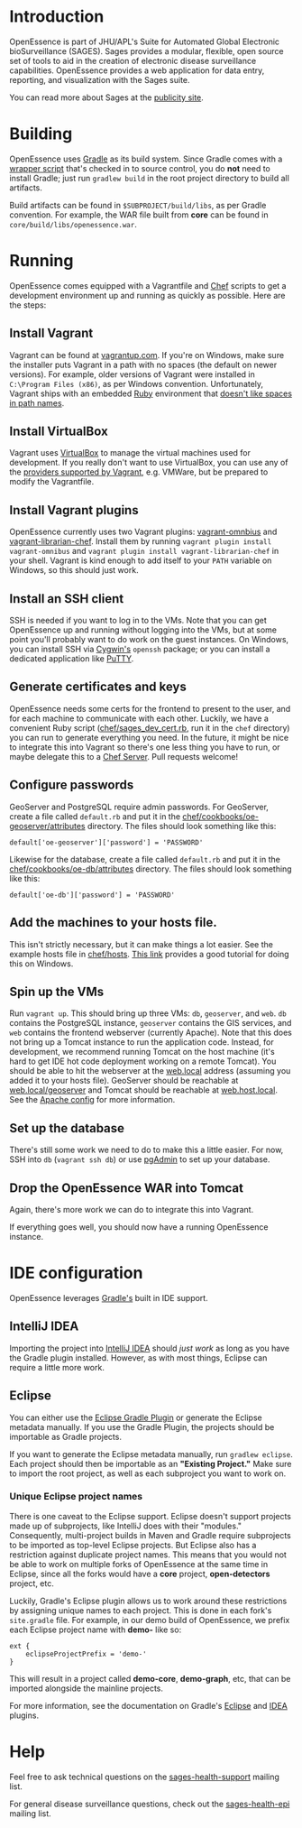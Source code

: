 # Introduction

OpenEssence is part of JHU/APL's Suite for Automated Global Electronic 
bioSurveillance (SAGES). Sages provides a modular, flexible, open source set of
tools to aid in the creation of electronic disease surveillance capabilities. 
OpenEssence provides a web application for data entry, reporting, and 
visualization with the Sages suite.

You can read more about Sages at the [publicity site](http://www.jhuapl.edu/sages).

# Building
OpenEssence uses [Gradle](http://www.gradle.org) as its build system. Since Gradle
comes with a [wrapper script](http://www.gradle.org/docs/current/userguide/gradle_wrapper.html) 
that's checked in to source control, you do __not__ need to install Gradle; just run 
`gradlew build` in the root project directory to build all artifacts. 
 
Build artifacts can be found in `$SUBPROJECT/build/libs`, as per Gradle convention. 
For example, the WAR file built from __core__ can be found in `core/build/libs/openessence.war`.

# Running
OpenEssence comes equipped with a Vagrantfile and [Chef](http://wiki.opscode.com/display/chef/Home)
scripts to get a development environment up and running as quickly as possible. Here are the steps:

## Install Vagrant
Vagrant can be found at [vagrantup.com](http://www.vagrantup.com). If you're on Windows, make sure the installer puts
Vagrant in a path with no spaces (the default on newer versions). For example, older versions of
Vagrant were installed in `C:\Program Files (x86)`, as per Windows convention. Unfortunately,
Vagrant ships with an embedded [Ruby](http://www.ruby-lang.org/) environment that
[doesn't like spaces in path names](https://github.com/mitchellh/vagrant/issues/1652).

## Install VirtualBox
Vagrant uses [VirtualBox](https://www.virtualbox.org) to manage the virtual
machines used for development. If you really don't want to use VirtualBox, you can use any of the
[providers supported by Vagrant](http://docs.vagrantup.com/v2/providers/index.html), e.g. VMWare,
but be prepared to modify the Vagrantfile.

## Install Vagrant plugins
OpenEssence currently uses two Vagrant plugins: [vagrant-omnbius](https://github.com/schisamo/vagrant-omnibus)
and [vagrant-librarian-chef](https://github.com/jimmycuadra/vagrant-librarian-chef). Install them by
running `vagrant plugin install vagrant-omnibus` and `vagrant plugin install vagrant-librarian-chef`
in your shell. Vagrant is kind enough to add itself to your `PATH` variable on Windows, so this
should just work.

## Install an SSH client
SSH is needed if you want to log in to the VMs. Note that you can get
OpenEssence up and running without logging into the VMs, but at some point you'll probably want to
do work on the guest instances. On Windows, you can install SSH via [Cygwin's](http://www.cygwin.com)
`openssh` package; or you can install a dedicated application like
[PuTTY](http://www.chiark.greenend.org.uk/~sgtatham/putty).

## Generate certificates and keys
OpenEssence needs some certs for the frontend to present to
the user, and for each machine to communicate with each other. Luckily, we have a convenient Ruby
script ([chef/sages_dev_cert.rb](https://github.com/sages-health/openessence/tree/master/chef/sages_dev_cert.rb), run it in the `chef` directory) you can run to generate everything you need. In the future, it
might be nice to integrate this into Vagrant so there's one less thing you have to run, or maybe
delegate this to a [Chef Server](http://docs.opscode.com/chef_overview_server.html). Pull requests welcome!

## Configure passwords
GeoServer and PostgreSQL require admin passwords. For GeoServer, create a file called `default.rb`
and put it in the [chef/cookbooks/oe-geoserver/attributes](https://github.com/sages-health/openessence/tree/master/chef/cookbooks/oe-geoserver/attributes)
directory. The files should look something like this:

    default['oe-geoserver']['password'] = 'PASSWORD'

Likewise for the database, create a file called `default.rb` and put it in the [chef/cookbooks/oe-db/attributes](https://github.com/sages-health/openessence/tree/master/chef/cookbooks/oe-db/attributes)
directory. The files should look something like this:

    default['oe-db']['password'] = 'PASSWORD'

## Add the machines to your hosts file.
This isn't strictly necessary, but it can make things
a lot easier. See the example hosts file in [chef/hosts](https://github.com/sages-health/openessence/tree/master/chef/hosts).
[This link](http://helpdeskgeek.com/windows-7/windows-7-hosts-file) provides a good tutorial for
doing this on Windows.

## Spin up the VMs
Run `vagrant up`. This should bring up three VMs: `db`, `geoserver`, and `web`. `db` contains the
PostgreSQL instance, `geoserver` contains the GIS services, and `web` contains the frontend webserver
(currently Apache). Note that this does not bring up a Tomcat instance to run the application code.
Instead, for development, we recommend running Tomcat on the host machine (it's hard to get IDE hot
code deployment working on a remote Tomcat). You should be able to hit the webserver at the
[web.local](https://web.local/) address (assuming you added it to your hosts file). GeoServer should be reachable at
[web.local/geoserver](https://web.local/geoserver)
and Tomcat should be reachable at [web.host.local](https://web.host.local/). See the
[Apache config](https://github.com/sages-health/openessence/tree/master/chef/cookbooks/oe-web/templates/default/frontend-oe-local.conf.erb)
for more information.

## Set up the database
There's still some work we need to do to make this a little easier. For
now, SSH into `db` (`vagrant ssh db`) or use [pgAdmin](http://www.pgadmin.org) to set up your
database.

## Drop the OpenEssence WAR into Tomcat
Again, there's more work we can do to integrate this into
Vagrant.

If everything goes well, you should now have a running OpenEssence instance.

# IDE configuration
OpenEssence leverages [Gradle's](http://www.gradle.org) built in IDE support. 

## IntelliJ IDEA
Importing the project into [IntelliJ IDEA](http://www.jetbrains.com/idea) should _just work_
as long as you have the Gradle plugin installed. However, as with most things, Eclipse can require
a little more work.

## Eclipse
You can either use the [Eclipse Gradle Plugin](https://github.com/SpringSource/eclipse-integration-gradle/) or
generate the Eclipse metadata manually. If you use the Gradle Plugin, the projects should be importable as Gradle
projects.

If you want to generate the Eclipse metadata manually, run `gradlew eclipse`. Each project should then be importable as
an __"Existing Project."__ Make sure to import the root project, as well as each subproject you want to work on.

### Unique Eclipse project names
There is one caveat to the Eclipse support. Eclipse doesn't support projects made up of subprojects, 
like IntelliJ does with their "modules." Consequently, multi-project builds in Maven and Gradle require
subprojects to be imported as top-level Eclipse projects. But Eclipse also has a restriction against
duplicate project names. This means that you would not be able to work on multiple forks of OpenEssence 
at the same time in Eclipse, since all the forks would have a __core__ project, __open-detectors__ project,
etc. 

Luckily, Gradle's Eclipse plugin allows us to work around these restrictions by assigning unique names to
each project. This is done in each fork's `site.gradle` file. For example, in our demo build of OpenEssence,
we prefix each Eclipse project name with __demo-__ like so:

    ext {
        eclipseProjectPrefix = 'demo-'
    }
    
This will result in a project called __demo-core__, __demo-graph__, etc, that can be imported alongside the
mainline projects. 

For more information, see the documentation on Gradle's [Eclipse](http://www.gradle.org/docs/current/userguide/eclipse_plugin.html) 
and [IDEA](http://www.gradle.org/docs/current/userguide/idea_plugin.html) plugins.

# Help
Feel free to ask technical questions on the
[sages-health-support](https://groups.google.com/forum/#!forum/sages-health-support) mailing list.

For general disease surveillance questions, check out the
[sages-health-epi](https://groups.google.com/forum/#!forum/sages-health-epi) mailing list.
